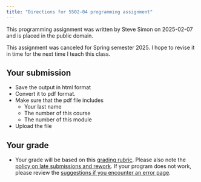 ```yaml
---
title: "Directions for 5502-04 programming assignment"
---
```


This programming assignment was written by Steve Simon on 2025-02-07 and is placed in the public domain.

This assignment was canceled for Spring semester 2025. I hope to revise it in time for the next time I teach this class.

## Your submission

-   Save the output in html format
-   Convert it to pdf format.
-   Make sure that the pdf file includes
    -   Your last name
    -   The number of this course
    -   The number of this module
-   Upload the file

## Your grade

-   Your grade will be based on this [grading rubric][ref04]. Please also note the [policy on late submissions and rework][ref05]. If your program does not work, please review the [suggestions if you encounter an error page][ref06].

[ref04]: https://github.com/pmean/classes/blob/master/general/general-grading-rubric.md
[ref05]: https://github.com/pmean/classes/blob/master/general/policy-on-extensions-and-rework.md
[ref06]: https://github.com/pmean/classes/blob/master/general/suggestions-if-you-encounter-an-error.md
